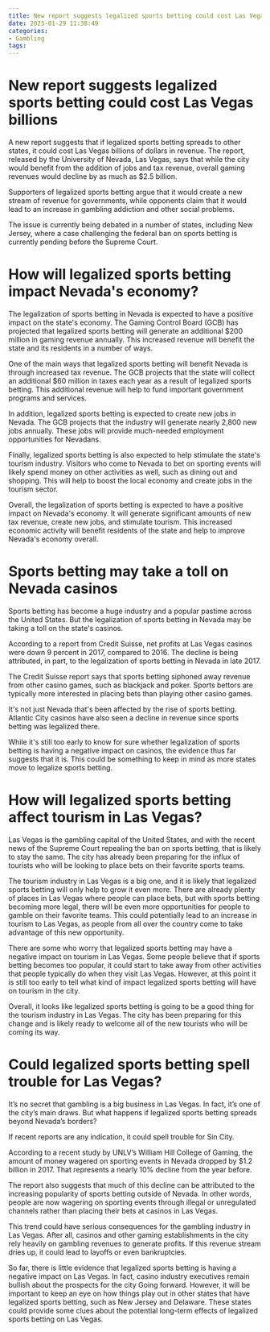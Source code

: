 ```yaml
---
title: New report suggests legalized sports betting could cost Las Vegas billions
date: 2023-01-29 11:38:49
categories:
- Gambling
tags:
---
```



#  New report suggests legalized sports betting could cost Las Vegas billions

A new report suggests that if legalized sports betting spreads to other states, it could cost Las Vegas billions of dollars in revenue. The report, released by the University of Nevada, Las Vegas, says that while the city would benefit from the addition of jobs and tax revenue, overall gaming revenues would decline by as much as $2.5 billion.

Supporters of legalized sports betting argue that it would create a new stream of revenue for governments, while opponents claim that it would lead to an increase in gambling addiction and other social problems.

The issue is currently being debated in a number of states, including New Jersey, where a case challenging the federal ban on sports betting is currently pending before the Supreme Court.

#  How will legalized sports betting impact Nevada's economy?

The legalization of sports betting in Nevada is expected to have a positive impact on the state's economy. The Gaming Control Board (GCB) has projected that legalized sports betting will generate an additional $200 million in gaming revenue annually. This increased revenue will benefit the state and its residents in a number of ways.

One of the main ways that legalized sports betting will benefit Nevada is through increased tax revenue. The GCB projects that the state will collect an additional $60 million in taxes each year as a result of legalized sports betting. This additional revenue will help to fund important government programs and services.

In addition, legalized sports betting is expected to create new jobs in Nevada. The GCB projects that the industry will generate nearly 2,800 new jobs annually. These jobs will provide much-needed employment opportunities for Nevadans.

Finally, legalized sports betting is also expected to help stimulate the state's tourism industry. Visitors who come to Nevada to bet on sporting events will likely spend money on other activities as well, such as dining out and shopping. This will help to boost the local economy and create jobs in the tourism sector.

Overall, the legalization of sports betting is expected to have a positive impact on Nevada's economy. It will generate significant amounts of new tax revenue, create new jobs, and stimulate tourism. This increased economic activity will benefit residents of the state and help to improve Nevada's economy overall.

#  Sports betting may take a toll on Nevada casinos

Sports betting has become a huge industry and a popular pastime across the United States. But the legalization of sports betting in Nevada may be taking a toll on the state's casinos.

According to a report from Credit Suisse, net profits at Las Vegas casinos were down 9 percent in 2017, compared to 2016. The decline is being attributed, in part, to the legalization of sports betting in Nevada in late 2017.

The Credit Suisse report says that sports betting siphoned away revenue from other casino games, such as blackjack and poker. Sports bettors are typically more interested in placing bets than playing other casino games.

It's not just Nevada that's been affected by the rise of sports betting. Atlantic City casinos have also seen a decline in revenue since sports betting was legalized there.

While it's still too early to know for sure whether legalization of sports betting is having a negative impact on casinos, the evidence thus far suggests that it is. This could be something to keep in mind as more states move to legalize sports betting.

#  How will legalized sports betting affect tourism in Las Vegas?

Las Vegas is the gambling capital of the United States, and with the recent news of the Supreme Court repealing the ban on sports betting, that is likely to stay the same. The city has already been preparing for the influx of tourists who will be looking to place bets on their favorite sports teams.

The tourism industry in Las Vegas is a big one, and it is likely that legalized sports betting will only help to grow it even more. There are already plenty of places in Las Vegas where people can place bets, but with sports betting becoming more legal, there will be even more opportunities for people to gamble on their favorite teams. This could potentially lead to an increase in tourism to Las Vegas, as people from all over the country come to take advantage of this new opportunity.

There are some who worry that legalized sports betting may have a negative impact on tourism in Las Vegas. Some people believe that if sports betting becomes too popular, it could start to take away from other activities that people typically do when they visit Las Vegas. However, at this point it is still too early to tell what kind of impact legalized sports betting will have on tourism in the city.

Overall, it looks like legalized sports betting is going to be a good thing for the tourism industry in Las Vegas. The city has been preparing for this change and is likely ready to welcome all of the new tourists who will be coming its way.

#  Could legalized sports betting spell trouble for Las Vegas?

It’s no secret that gambling is a big business in Las Vegas. In fact, it’s one of the city’s main draws. But what happens if legalized sports betting spreads beyond Nevada’s borders?

If recent reports are any indication, it could spell trouble for Sin City.

According to a recent study by UNLV’s William Hill College of Gaming, the amount of money wagered on sporting events in Nevada dropped by $1.2 billion in 2017. That represents a nearly 10% decline from the year before.

The report also suggests that much of this decline can be attributed to the increasing popularity of sports betting outside of Nevada. In other words, people are now wagering on sporting events through illegal or unregulated channels rather than placing their bets at casinos in Las Vegas.

This trend could have serious consequences for the gambling industry in Las Vegas. After all, casinos and other gaming establishments in the city rely heavily on gambling revenues to generate profits. If this revenue stream dries up, it could lead to layoffs or even bankruptcies.

So far, there is little evidence that legalized sports betting is having a negative impact on Las Vegas. In fact, casino industry executives remain bullish about the prospects for the city Going forward. However, it will be important to keep an eye on how things play out in other states that have legalized sports betting, such as New Jersey and Delaware. These states could provide some clues about the potential long-term effects of legalized sports betting on Las Vegas.